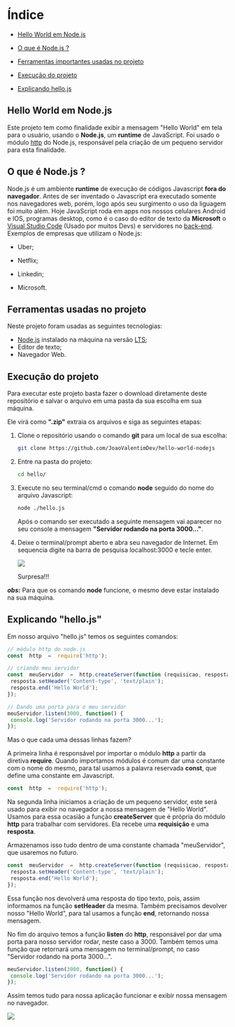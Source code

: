 # Índice



-  [Hello World em Node.js](#hello-world-em-nodejs)

-  [O que é Node.js ?](#o-que-é-nodejs-)

-  [Ferramentas importantes usadas no projeto](#ferramentas-importantes-usadas-no-projeto)

-  [Execução do projeto](#execucao-do-projeto-)
- [Explicando hello.js](#explicando-hello-js-)



## Hello World em Node.js 



Este projeto tem como finalidade exibir a mensagem "Hello World" em tela para o usuário, usando o **Node.js**, um **runtime** de JavaScript. Foi usado o módulo [http](https://www.luiztools.com.br/post/http-para-programadores-node-js/) do Node.js, responsável pela criação de um pequeno servidor para esta finalidade.



## O que é Node.js ?



Node.js é um ambiente **runtime** de execução de códigos Javascript **fora do navegador**. Antes de ser inventado o Javascript era executado somente nos navegadores web, porém, logo após seu surgimento o uso da liguagem foi muito além. 
Hoje JavaScript roda em apps nos nossos celulares Android e IOS, programas desktop, como é o caso do editor de texto da **Microsoft** o [Visual Studio Code](https://code.visualstudio.com/) (Usado por muitos Devs) e servidores no [back-end](https://www.digitalhouse.com/br/blog/back-end-o-que-e-para-que-serve-e-como-aprender).
Exemplos de empresas que utilizam o Node.js:

- Uber;

- Netflix;

- Linkedin;

- Microsoft.

  

## Ferramentas usadas no projeto 

Neste projeto foram usadas as seguintes tecnologias:

- [Node.js](https://nodejs.org/en/) instalado na máquina na versão [LTS](https://pt.wikipedia.org/wiki/Suporte_de_longo_prazo);
- Editor de texto;
- Navegador Web.



## Execução do projeto



Para executar este projeto basta fazer o download diretamente deste repositório e salvar o arquivo em uma pasta da sua escolha em sua máquina.

Ele virá como  **".zip"** extraia os arquivos e siga as seguintes etapas:

1. Clone o repositório usando o comando **git** para um local de sua escolha:

   ```bash
   git clone https://github.com/JoaoValentimDev/hello-world-nodejs
   ```

   

2. Entre na pasta do projeto:

   ```bash
   cd hello/
   ```

3. Execute no seu terminal/cmd o comando **node** seguido do nome do arquivo Javascript:

   ```bash
   node ./hello.js
   ```

   Após o comando ser executado a seguinte mensagem vai aparecer no seu console a mensagem **"Servidor rodando na porta 3000..."**.

4. Deixe o terminal/prompt aberto e abra seu navegador de Internet. Em sequencia digite na barra de pesquisa localhost:3000 e tecle enter.

    ![](https://flaviocopes.com/docker-node-container-example/Screen%20Shot%202020-07-05%20at%2011.30.33.png)

   Surpresa!!!  

  

***obs:*** Para que os comando **node**  funcione, o mesmo deve estar instalado na sua máquina.





## Explicando "hello.js"



Em nosso arquivo "hello.js" temos os seguintes comandos:

```js
// módulo http do node.js
const  http  =  require('http');

// criando meu servidor
const  meuServidor  =  http.createServer(function (requisicao, resposta) {
 resposta.setHeader('Content-type', 'text/plain');
 resposta.end('Hello World');
});

// Dando uma porta para o meu servidor
meuServidor.listen(3000, function() {
 console.log('Servidor rodando na porta 3000...');
});
```

Mas o que cada uma dessas linhas fazem?

A primeira linha é responsável por importar o módulo **http** a partir da diretiva **require**. Quando importamos módulos é comum dar uma constante com  o nome do mesmo, para tal usamos a palavra reservada **const**, que define uma constante em Javascript.   

```js
const  http  =  require('http'); 
```



Na segunda linha iniciamos a criação de um pequeno servidor, este será usado para exibir no navegador a nossa mensagem de "Hello World". Usamos para essa ocasião a função **createServer** que é própria do módulo **http** para trabalhar com servidores. Ela recebe uma **requisição** e uma **resposta**.

Armazenamos isso tudo dentro de uma constante chamada "meuServidor", que usaremos no futuro.

```js
const  meuServidor  =  http.createServer(function (requisicao, resposta) {
 resposta.setHeader('Content-type', 'text/plain');
 resposta.end('Hello World');
});
```

Essa função nos devolverá uma resposta do tipo texto, pois, assim informamos na função **setHeader** da mesma. Também precisamos devolver nosso "Hello World", para tal usamos a função **end**, retornando nossa mensagem.

No fim do arquivo temos a função **listen** do **http**, responsável por dar uma porta para nosso servidor rodar, neste caso a 3000. Também temos uma função que retornará uma mensagem no terminal/prompt, no caso "Servidor rodando na porta 3000...".

```js
meuServidor.listen(3000, function() {
 console.log('Servidor rodando na porta 3000...');
});
```

Assim temos tudo para nossa aplicação funcionar e exibir nossa mensagem no navegador.



![](https://flaviocopes.com/docker-node-container-example/Screen%20Shot%202020-07-05%20at%2011.30.33.png)

  



